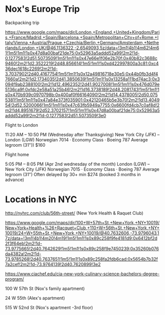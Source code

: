 # Nox's Europe Trip

Backpacking trip

https://www.google.com/maps/dir/London,+England,+United+Kingdom/Paris,+France/Madrid,+Spain/Barcelona,+Spain/Metropolitan+City+of+Rome,+Italy/Vienna,+Austria/Prague,+Czechia/Berlin,+Germany/Amsterdam,+Netherlands/London,+UK/@46.1136322,-2.6549093,5z/data=!3m1!4b1!4m62!4m61!1m5!1m1!1s0x47d8a00baf21de75:0x52963a5addd52a99!2m2!1d-0.1277583!2d51.5073509!1m5!1m1!1s0x47e66e1f06e2b70f:0x40b82c3688c9460!2m2!1d2.3522219!2d48.856614!1m5!1m1!1s0xd422997800a3c81:0xc436dec1618c2269!2m2!1d-3.7037902!2d40.4167754!1m5!1m1!1s0x12a49816718e30e5:0x44b0fb3d4f47660a!2m2!1d2.1734035!2d41.3850639!1m5!1m1!1s0x13258a111bd74ac3:0x3094f9ab2388100!2m2!1d12.4962352!2d41.9027008!1m5!1m1!1s0x476d079e5136ca9f:0xfdc2e58a51a25b46!2m2!1d16.3738189!2d48.2081743!1m5!1m1!1s0x470b939c0970798b:0x400af0f66164090!2m2!1d14.4378005!2d50.0755381!1m5!1m1!1s0x47a84e373f035901:0x42120465b5e3b70!2m2!1d13.404954!2d52.5200066!1m5!1m1!1s0x47c63fb5949a7755:0x6600fd4cb7c0af8d!2m2!1d4.8951679!2d52.3702157!1m5!1m1!1s0x47d8a00baf21de75:0x52963a5addd52a99!2m2!1d-0.1277583!2d51.5073509!3e0

Flight to London

11:20 AM – 10:50 PM (Wednesday after Thanksgiving)
New York City (JFK) – London (LGW)
Norwegian 7014 · Economy Class · Boeing 787
Average legroom (31"))
$160

Flight home

5:05 PM – 8:05 PM (Apr 2nd wednesday of the month)
London (LGW) – New York City (JFK)
Norwegian 7015 · Economy Class · Boeing 787
Average legroom (31")
Often delayed by 30+ min
$274 (booked 3 months in advance)

# Locations in NYC

http://nyhrc.com/club/56th-street/ (New York Health & Raquet Club)

https://www.google.com/maps/dir/100+W+57th+St,+New+York,+NY+10019/New+York+Health+%26+Racquet+Club,+110+W+56th+St,+New+York,+NY+10019/24+W+55th+St,+New+York,+NY+10019/@40.7632606,-73.9796043,17z/data=!3m1!4b1!4m20!4m19!1m5!1m1!1s0x89c258f9fe4181d9:0x6412bf2d2f3f64eb!2m2!1d-73.9775665!2d40.7642629!1m5!1m1!1s0x89c258f9e7450239:0x35260b076da4382a!2m2!1d-73.9785268!2d40.7637651!1m5!1m1!1s0x89c258fa2fdb6cad:0x5654b7b32f7a2cef!2m2!1d-73.9764139!2d40.7620899!3e2


https://www.ciachef.edu/cia-new-york-culinary-science-bachelors-degree-program/

100 W 57th St (Nox's family apartment)

24 W 55th (Alex's apartment)

515 W 52nd St (Nox's apartment -3rd floor)



